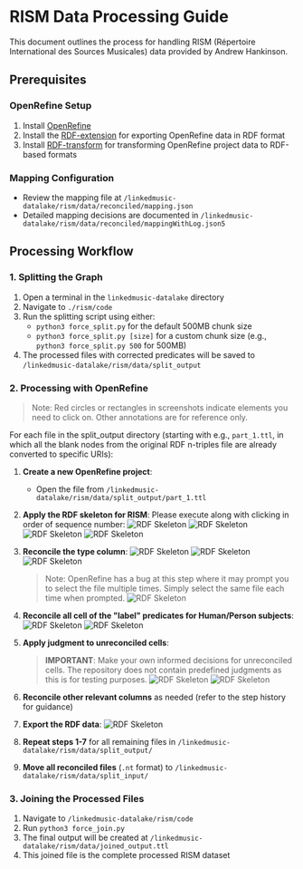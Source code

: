 # RISM Data Processing Guide

This document outlines the process for handling RISM (Répertoire International des Sources Musicales) data provided by Andrew Hankinson.

## Prerequisites

### OpenRefine Setup
1. Install [OpenRefine](https://openrefine.org/)
2. Install the [RDF-extension](https://github.com/stkenny/grefine-rdf-extension) for exporting OpenRefine data in RDF format
3. Install [RDF-transform](https://github.com/AtesComp/rdf-transform) for transforming OpenRefine project data to RDF-based formats

### Mapping Configuration
- Review the mapping file at `/linkedmusic-datalake/rism/data/reconciled/mapping.json`
- Detailed mapping decisions are documented in `/linkedmusic-datalake/rism/data/reconciled/mappingWithLog.json5`

## Processing Workflow

### 1. Splitting the Graph
1. Open a terminal in the `linkedmusic-datalake` directory
2. Navigate to `./rism/code`
3. Run the splitting script using either:
    - `python3 force_split.py` for the default 500MB chunk size
    - `python3 force_split.py [size]` for a custom chunk size (e.g., `python3 force_split.py 500` for 500MB)
4. The processed files with corrected predicates will be saved to `/linkedmusic-datalake/rism/data/split_output`

### 2. Processing with OpenRefine
> Note: Red circles or rectangles in screenshots indicate elements you need to click on. Other annotations are for reference only.

For each file in the split_output directory (starting with e.g., `part_1.ttl`, in which all the blank nodes from the original RDF n-triples file are already converted to specific URIs):

1. **Create a new OpenRefine project**:
    - Open the file from `/linkedmusic-datalake/rism/data/split_output/part_1.ttl`

2. **Apply the RDF skeleton for RISM**:
Please execute along with clicking in order of sequence number: 
    ![RDF Skeleton](./assets/01.png)
    ![RDF Skeleton](./assets/02.jpg)
    ![RDF Skeleton](./assets/03.jpg)
    ![RDF Skeleton](./assets/04.png)

3. **Reconcile the type column**:
    ![RDF Skeleton](./assets/05.jpg)
    ![RDF Skeleton](./assets/06.jpg)
    ![RDF Skeleton](./assets/07.jpg)
    > Note: OpenRefine has a bug at this step where it may prompt you to select the file multiple times. Simply select the same file each time when prompted.
    ![RDF Skeleton](./assets/08.jpg)

4. **Reconcile all cell of the "label" predicates for Human/Person subjects**:
    ![RDF Skeleton](./assets/09.jpg)
    ![RDF Skeleton](./assets/10.jpg)

5. **Apply judgment to unreconciled cells**:
    > **IMPORTANT**: Make your own informed decisions for unreconciled cells. The repository does not contain predefined judgments as this is for testing purposes.
    ![RDF Skeleton](./assets/11.jpg)
    ![RDF Skeleton](./assets/12.jpg)

6. **Reconcile other relevant columns** as needed (refer to the step history for guidance)

7. **Export the RDF data**:
    ![RDF Skeleton](./assets/13.jpg)

8. **Repeat steps 1-7** for all remaining files in `/linkedmusic-datalake/rism/data/split_output/`

9. **Move all reconciled files** (`.nt` format) to `/linkedmusic-datalake/rism/data/split_input/`

### 3. Joining the Processed Files
1. Navigate to `/linkedmusic-datalake/rism/code`
2. Run `python3 force_join.py`
3. The final output will be created at `/linkedmusic-datalake/rism/data/joined_output.ttl`
4. This joined file is the complete processed RISM dataset
